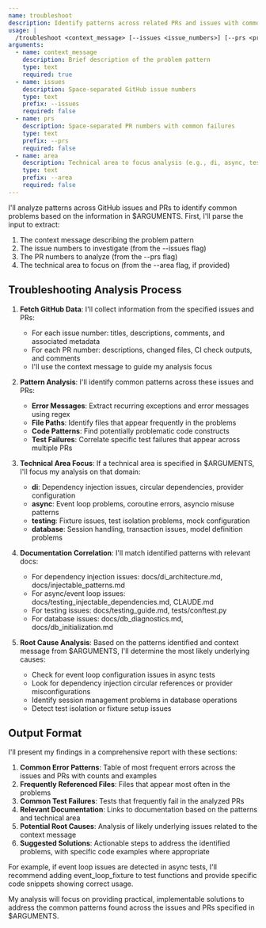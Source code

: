 ```yaml
---
name: troubleshoot
description: Identify patterns across related PRs and issues with common problems
usage: |
  /troubleshoot <context_message> [--issues <issue_numbers>] [--prs <pr_numbers>] [--area <tech_area>]
arguments:
  - name: context_message
    description: Brief description of the problem pattern
    type: text
    required: true
  - name: issues
    description: Space-separated GitHub issue numbers
    type: text
    prefix: --issues
    required: false
  - name: prs
    description: Space-separated PR numbers with common failures
    type: text
    prefix: --prs
    required: false
  - name: area
    description: Technical area to focus analysis (e.g., di, async, testing, database)
    type: text
    prefix: --area
    required: false
---
```


I'll analyze patterns across GitHub issues and PRs to identify common problems based on the information in $ARGUMENTS. First, I'll parse the input to extract:

1. The context message describing the problem pattern
2. The issue numbers to investigate (from the --issues flag)
3. The PR numbers to analyze (from the --prs flag)
4. The technical area to focus on (from the --area flag, if provided)

## Troubleshooting Analysis Process

1. **Fetch GitHub Data**: I'll collect information from the specified issues and PRs:
   - For each issue number: titles, descriptions, comments, and associated metadata
   - For each PR number: descriptions, changed files, CI check outputs, and comments
   - I'll use the context message to guide my analysis focus

2. **Pattern Analysis**: I'll identify common patterns across these issues and PRs:
   - **Error Messages**: Extract recurring exceptions and error messages using regex
   - **File Paths**: Identify files that appear frequently in the problems
   - **Code Patterns**: Find potentially problematic code constructs 
   - **Test Failures**: Correlate specific test failures that appear across multiple PRs

3. **Technical Area Focus**: 
   If a technical area is specified in $ARGUMENTS, I'll focus my analysis on that domain:
   - **di**: Dependency injection issues, circular dependencies, provider configuration
   - **async**: Event loop problems, coroutine errors, asyncio misuse patterns
   - **testing**: Fixture issues, test isolation problems, mock configuration
   - **database**: Session handling, transaction issues, model definition problems

4. **Documentation Correlation**: I'll match identified patterns with relevant docs:
   - For dependency injection issues: docs/di_architecture.md, docs/injectable_patterns.md
   - For async/event loop issues: docs/testing_injectable_dependencies.md, CLAUDE.md
   - For testing issues: docs/testing_guide.md, tests/conftest.py
   - For database issues: docs/db_diagnostics.md, docs/db_initialization.md

5. **Root Cause Analysis**: Based on the patterns identified and context message from $ARGUMENTS, I'll determine the most likely underlying causes:
   - Check for event loop configuration issues in async tests
   - Look for dependency injection circular references or provider misconfigurations
   - Identify session management problems in database operations
   - Detect test isolation or fixture setup issues

## Output Format

I'll present my findings in a comprehensive report with these sections:

1. **Common Error Patterns**: Table of most frequent errors across the issues and PRs with counts and examples
2. **Frequently Referenced Files**: Files that appear most often in the problems
3. **Common Test Failures**: Tests that frequently fail in the analyzed PRs
4. **Relevant Documentation**: Links to documentation based on the patterns and technical area
5. **Potential Root Causes**: Analysis of likely underlying issues related to the context message
6. **Suggested Solutions**: Actionable steps to address the identified problems, with specific code examples where appropriate

For example, if event loop issues are detected in async tests, I'll recommend adding event_loop_fixture to test functions and provide specific code snippets showing correct usage.

My analysis will focus on providing practical, implementable solutions to address the common patterns found across the issues and PRs specified in $ARGUMENTS.